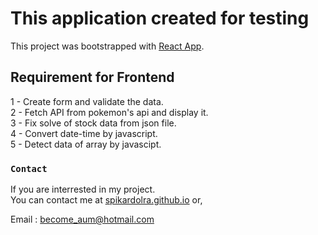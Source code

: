 # This application created for testing

This project was bootstrapped with [React App](https://reactjs.org/).

## Requirement for Frontend

1 - Create form and validate the data.\
2 - Fetch API from pokemon's api and display it.\
3 - Fix solve of stock data from json file.\
4 - Convert date-time by javascript.\
5 - Detect data of array by javascipt.

### `Contact`

If you are interrested in my project.\
You can contact me at [spikardolra.github.io](https://spikardolra.github.io/) or,

Email : become_aum@hotmail.com
